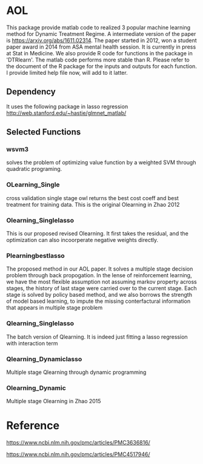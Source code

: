 # AOL
This package provide matlab code to realized 3 popular machine learning method for Dynamic Treatment Regime.
A intermediate version of the paper is https://arxiv.org/abs/1611.02314. 
The paper started in 2012, won a student paper award in 2014 from ASA mental health session. It is currently in press at Stat in Medicine.
We also provide R code for functions in the package in 'DTRlearn'. The matlab code performs more stable than R. 
Please refer to the document of the R package for the inputs and outputs for each function. I provide limited help file now, will add to it latter.

## Dependency
It uses the following package in lasso regression
http://web.stanford.edu/~hastie/glmnet_matlab/

## Selected Functions
### wsvm3
solves the problem of optimizing value function by a weighted SVM  through quadratic programing.

### OLearning_Single
cross validation single stage owl returns the best cost coeff and best treatment for training data.
This is the original Olearning in Zhao 2012

### Olearning_Singlelasso
This is our proposed revised Olearning.
It first takes the residual, and the optimization can also incoorperate negative weights directly.

### Plearningbestlasso
The proposed method in our AOL paper. It solves a multiple stage decision problem through back propogation. In the lense of reinforcement learning, 
we have the most flexible assumption not assuming markov property across stages, the history of last stage were carried over to the current stage.
Each stage is solved by policy based method, and we also borrows the strength of model based learning, to impute 
the missing conterfactural information that appears in multiple stage problem

### Qlearning_Singlelasso
The batch version of Qlearning. It is indeed just fitting a lasso  regression with interaction term

### Qlearning_Dynamiclasso
Multiple stage Qlearning through dynamic programming

### Olearning_Dynamic
Multiple stage Olearning in Zhao 2015

# Reference
https://www.ncbi.nlm.nih.gov/pmc/articles/PMC3636816/

https://www.ncbi.nlm.nih.gov/pmc/articles/PMC4517946/
